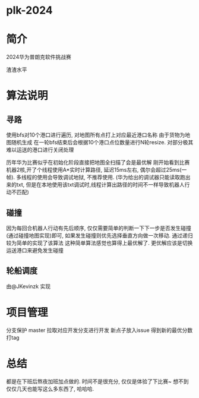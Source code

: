 # plk-2024


# 简介
2024华为普朗克软件挑战赛

渣渣水平

# 算法说明

## 寻路
使用bfs对10个港口进行遍历, 对地图所有点打上对应最近港口名称
由于货物为地图随机生成
在一轮bfs结束后会根据10个港口点位数量进行N轮resize. 对部分极其难以运送的港口进行关闭处理

历年华为比赛似乎在初始化阶段直接把地图全扫描了会是最优解
刚开始看到比赛机器2核,开了个线程使用A*实时计算路径, 延迟15ms左右, 偶尔会超过25ms(一帧). 
多线程的使用会导致调试地狱, 不推荐使用. (华为给出的调试器只能读取跑出来的txt, 但是在本地使用该txt调试时,线程计算出路径的时间不一样导致机器人行动不匹配)


## 碰撞
因为每回合机器人行动有先后顺序, 仅仅需要简单的判断一下下一步是否发生碰撞(通过碰撞地图实现)即可, 如果发生碰撞则优先选择垂直方向做一次移动. 通过递归较为简单的实现了该算法
这种简单算法感觉也算得上最优解了. 更优解应该是切换运送港口来避免发生碰撞


## 轮船调度
由@JKevinzk 实现


# 项目管理
分支保护 master
拉取对应开发分支进行开发
新点子放入issue
得到新的最优分数打tag

# 总结

都是在下班后熬夜加班加点做的. 时间不是很充分, 仅仅是体验了下比赛~
想不到仅仅几天也能写这么多东西了, 哈哈哈.


